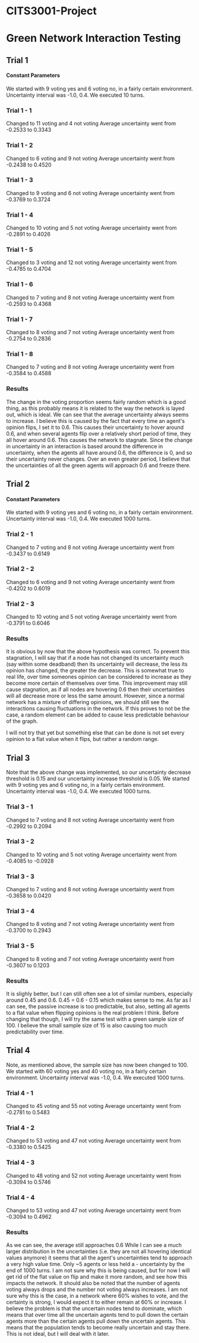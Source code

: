 # CITS3001-Project

# Green Network Interaction Testing

## Trial 1
#### Constant Parameters
We started with 9 voting yes and 6 voting no, in a fairly certain environment.
Uncertainty interval was -1.0, 0.4.
We executed 10 turns. 

### Trial 1 - 1
Changed to 11 voting and 4 not voting
Average uncertainty went from -0.2533 to 0.3343

### Trial 1 - 2
Changed to 6 voting and 9 not voting
Average uncertainty went from -0.2438 to 0.4520

### Trial 1 - 3
Changed to 9 voting and 6 not voting
Average uncertainty went from -0.3769 to 0.3724

### Trial 1 - 4
Changed to 10 voting and 5 not voting
Average uncertainty went from -0.2891 to 0.4026

### Trial 1 - 5
Changed to 3 voting and 12 not voting
Average uncertainty went from -0.4785 to 0.4704

### Trial 1 - 6
Changed to 7 voting and 8 not voting
Average uncertainty went from -0.2593 to 0.4368

### Trial 1 - 7
Changed to 8 voting and 7 not voting
Average uncertainty went from -0.2754 to 0.2836

### Trial 1 - 8
Changed to 7 voting and 8 not voting
Average uncertainty went from -0.3584 to 0.4588

### Results
The change in the voting proportion seems fairly random which is a good thing, as this probably means it is related to the way the network is layed out, which is ideal.
We can see that the average uncertainty always seems to increase. I believe this is caused by the fact that every time an agent's opinion flips, I set it to 0.6. This causes their uncertainty to hover around 0.6, and when several agents flip over a relatively short period of time, they all hover around 0.6. This causes the network to stagnate. Since the change in uncertainty in an interaction is based around the difference in uncertainty, when the agents all have around 0.6, the difference is 0, and so their uncertainty never changes. Over an even greater period, I believe that the uncertainties of all the green agents will approach 0.6 and freeze there. 

## Trial 2
#### Constant Parameters
We started with 9 voting yes and 6 voting no, in a fairly certain environment.
Uncertainty interval was -1.0, 0.4.
We executed 1000 turns. 

### Trial 2 - 1
Changed to 7 voting and 8 not voting
Average uncertainty went from -0.3437 to 0.6149

### Trial 2 - 2
Changed to 6 voting and 9 not voting
Average uncertainty went from -0.4202 to 0.6019

### Trial 2 - 3
Changed to 10 voting and 5 not voting
Average uncertainty went from -0.3791 to 0.6046

### Results
It is obvious by now that the above hypothesis was correct. To prevent this stagnation, I will say that if a node has not changed its uncertainty much (say within some deadband) then its uncertainty will decrease, the less its opinion has changed, the greater the decrease. This is somewhat true to real life, over time someones opinion can be considered to increase as they become more certain of themselves over time. 
This improvement may still cause stagnation, as if all nodes are hovering 0.6 then their uncertainties will all decrease more or less the same amount. However, since a normal network has a mixture of differing opinions, we should still see the interactions causing fluctuations in the network. If this proves to not be the case, a random element can be added to cause less predictable behaviour of the graph.

I will not try that yet but something else that can be done is not set every opinion to a flat value when it flips, but rather a random range. 

## Trial 3
Note that the above change was implemented, so our uncertainty decrease threshold is 0.15 and our uncertainty increase threshold is 0.05.
We started with 9 voting yes and 6 voting no, in a fairly certain environment.
Uncertainty interval was -1.0, 0.4.
We executed 1000 turns. 

### Trial 3 - 1
Changed to 7 voting and 8 not voting
Average uncertainty went from -0.2992 to 0.2094

### Trial 3 - 2
Changed to 10 voting and 5 not voting
Average uncertainty went from -0.4085 to -0.0928

### Trial 3 - 3
Changed to 7 voting and 8 not voting
Average uncertainty went from -0.3658 to 0.0420

### Trial 3 - 4
Changed to 8 voting and 7 not voting
Average uncertainty went from -0.3700 to 0.2943

### Trial 3 - 5
Changed to 8 voting and 7 not voting
Average uncertainty went from -0.3607 to 0.1203

### Results
It is slighly better, but I can still often see a lot of similar numbers, especially around 0.45 and 0.6. 0.45 = 0.6 - 0.15 which makes sense to me. As far as I can see, the passive increase is too predictable, but also, setting all agents to a flat value when flipping opinions is the real problem I think. Before changing that though, I will try the same test with a green sample size of 100. I believe the small sample size of 15 is also causing too much predictability over time.

## Trial 4
Note, as mentioned above, the sample size has now been changed to 100.
We started with 60 voting yes and 40 voting no, in a fairly certain environment.
Uncertainty interval was -1.0, 0.4.
We executed 1000 turns.

### Trial 4 - 1
Changed to 45 voting and 55 not voting
Average uncertainty went from -0.2781 to 0.5483

### Trial 4 - 2
Changed to 53 voting and 47 not voting
Average uncertainty went from -0.3380 to 0.5425

### Trial 4 - 3
Changed to 48 voting and 52 not voting
Average uncertainty went from -0.3094 to 0.5746

### Trial 4 - 4
Changed to 53 voting and 47 not voting
Average uncertainty went from -0.3094 to 0.4962

### Results
As we can see, the average still approaches 0.6 While I can see a much larger distribution in the uncertainties (i.e. they are not all hovering identical values anymore) it seems that all the agent's uncertainties tend to approach a very high value time. Only ~5 agents or less held a - uncertainty by the end of 1000 turns. I am not sure why this is being caused, but for now I will get rid of the flat value on flip and make it more random, and see how this impacts the network.
It should also be noted that the number of agents voting always drops and the number not voting always increases. I am not sure why this is the case, in a network where 60% wishes to vote, and the certainty is strong, I would expect it to either remain at 60% or increase. I believe the problem is that the uncertain nodes tend to dominate, which means that over time all the uncertain agents tend to pull down the certain agents more than the certain agents pull down the uncertain agents. This means that the population tends to become really uncertain and stay there. This is not ideal, but I will deal with it later. 